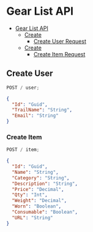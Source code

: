 # Gear List API

- [Gear List API](#gear-list-api)
  - [Create](#create-user)
    - [Create User Request](#create-user)
  - [Create](#create-item)
    - [Create Item Request](#create-item)

## Create User

```js
POST / user;
```

```json
{
  "Id": "Guid",
  "TrailName": "String",
  "Email": "String"
}
```

### Create Item

```js
POST / item;
```

```json
{
  "Id": "Guid",
  "Name": "String",
  "Category": "String",
  "Description": "String",
  "Price": "Decimal",
  "Qty": "Int",
  "Weight": "Decimal",
  "Worn": "Boolean",
  "Consumable": "Boolean",
  "URL": "String"
}
```

